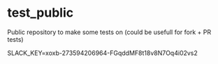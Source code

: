 # test_public
Public repository to make some tests on (could be usefull for fork + PR tests)

SLACK_KEY=xoxb-273594206964-FGqddMF8t18v8N7Oq4i02vs2
